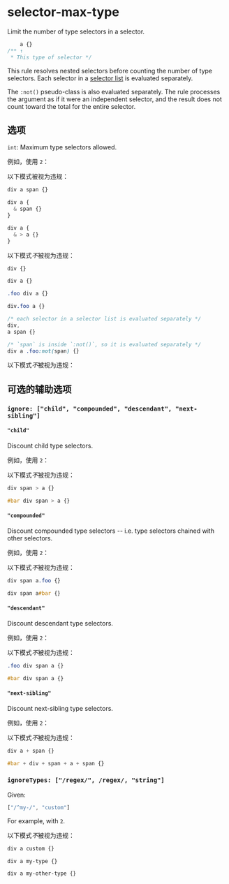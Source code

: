 # selector-max-type

Limit the number of type selectors in a selector.

```css
    a {}
/** ↑
 * This type of selector */
```

This rule resolves nested selectors before counting the number of type selectors. Each selector in a [selector list](https://www.w3.org/TR/selectors4/#selector-list) is evaluated separately.

The `:not()` pseudo-class is also evaluated separately. The rule processes the argument as if it were an independent selector, and the result does not count toward the total for the entire selector.

## 选项

`int`: Maximum type selectors allowed.

例如，使用 `2`：

以下模式被视为违规：

```css
div a span {}
```

```css
div a {
  & span {}
}
```

```css
div a {
  & > a {}
}
```

以下模式*不*被视为违规：

```css
div {}
```

```css
div a {}
```

```css
.foo div a {}
```

```css
div.foo a {}
```

```css
/* each selector in a selector list is evaluated separately */
div,
a span {}
```

```css
/* `span` is inside `:not()`, so it is evaluated separately */
div a .foo:not(span) {}
```

以下模式*不*被视为违规：

## 可选的辅助选项

### `ignore: ["child", "compounded", "descendant", "next-sibling"]`

#### `"child"`

Discount child type selectors.

例如，使用 `2`：

以下模式*不*被视为违规：

```css
div span > a {}
```

```css
#bar div span > a {}
```

#### `"compounded"`

Discount compounded type selectors -- i.e. type selectors chained with other selectors.

例如，使用 `2`：

以下模式*不*被视为违规：

```css
div span a.foo {}
```

```css
div span a#bar {}
```

#### `"descendant"`

Discount descendant type selectors.

例如，使用 `2`：

以下模式*不*被视为违规：

```css
.foo div span a {}
```

```css
#bar div span a {}
```

#### `"next-sibling"`

Discount next-sibling type selectors.

例如，使用 `2`：

以下模式*不*被视为违规：

```css
div a + span {}
```

```css
#bar + div + span + a + span {}
```

### `ignoreTypes: ["/regex/", /regex/, "string"]`

Given:

```js
["/^my-/", "custom"]
```

For example, with `2`.

以下模式*不*被视为违规：

```css
div a custom {}
```

```css
div a my-type {}
```

```css
div a my-other-type {}
```
